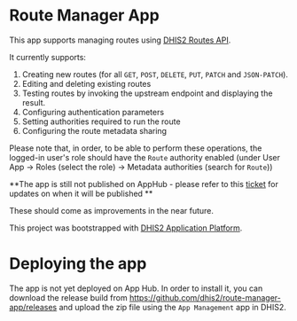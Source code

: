 # Route Manager App

This app supports managing routes using [DHIS2 Routes API](https://docs.dhis2.org/en/develop/using-the-api/dhis-core-version-master/route.html).

It currently supports:

1. Creating new routes (for all `GET`, `POST`, `DELETE`, `PUT`, `PATCH` and `JSON-PATCH`).
1. Editing and deleting existing routes
1. Testing routes by invoking the upstream endpoint and displaying the result.
1. Configuring authentication parameters
1. Setting authorities required to run the route
1. Configuring the route metadata sharing

Please note that, in order, to be able to perform these operations, the logged-in user's role should have the `Route` authority enabled (under User App -> Roles (select the role) -> Metadata authorities (search for `Route`))

**The app is still not published on AppHub - please refer to this [ticket](https://dhis2.atlassian.net/browse/DHIS2-18198) for updates on when it will be published **

These should come as improvements in the near future.

This project was bootstrapped with [DHIS2 Application Platform](https://github.com/dhis2/app-platform).

# Deploying the app

The app is not yet deployed on App Hub. In order to install it, you can download the release build from https://github.com/dhis2/route-manager-app/releases and upload the zip file using the `App Management` app in DHIS2.
